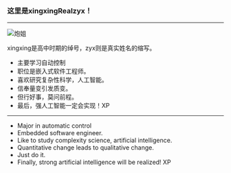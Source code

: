 ### 这里是xingxingRealzyx！

------

![炮姐](https://github.com/xingxingRealzyx/xingxingRealzyx/pao.jpeg)

xingxing是高中时期的绰号，zyx则是真实姓名的缩写。

- 主要学习自动控制
- 职位是嵌入式软件工程师。
- 喜欢研究复杂性科学，人工智能。
- 信奉量变引发质变。
- 但行好事，莫问前程。
- 最后，强人工智能一定会实现！XP

------

- Major in automatic control
- Embedded software engineer.
- Like to study complexity science, artificial intelligence.
- Quantitative change leads to qualitative change.
- Just do it.
- Finally, strong artificial intelligence will be realized! XP





<!--
**xingxingRealzyx/xingxingRealzyx** is a ✨ _special_ ✨ repository because its `README.md` (this file) appears on your GitHub profile.

Here are some ideas to get you started:

- 🔭 I’m currently working on ...
- 🌱 I’m currently learning ...
- 👯 I’m looking to collaborate on ...
- 🤔 I’m looking for help with ...
- 💬 Ask me about ...
- 📫 How to reach me: ...
- 😄 Pronouns: ...
- ⚡ Fun fact: ...
-->

